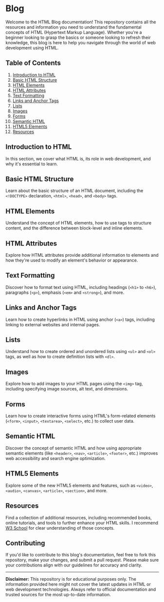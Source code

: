# Blog

Welcome to the HTML Blog documentation! This repository contains all the resources and information you need to understand the fundamental concepts of HTML (Hypertext Markup Language). Whether you're a beginner looking to grasp the basics or someone looking to refresh their knowledge, this blog is here to help you navigate through the world of web development using HTML.


## Table of Contents

1. [Introduction to HTML](#introduction-to-html)
2. [Basic HTML Structure](#basic-html-structure)
3. [HTML Elements](#html-elements)
4. [HTML Attributes](#html-attributes)
5. [Text Formatting](#text-formatting)
6. [Links and Anchor Tags](#links-and-anchor-tags)
7. [Lists](#lists)
8. [Images](#images)
9. [Forms](#forms)
10. [Semantic HTML](#semantic-html)
11. [HTML5 Elements](#html5-elements)
12. [Resources](#resources)

## Introduction to HTML

In this section, we cover what HTML is, its role in web development, and why it's essential to learn.

## Basic HTML Structure

Learn about the basic structure of an HTML document, including the `<!DOCTYPE>` declaration, `<html>`, `<head>`, and `<body>` tags.

## HTML Elements

Understand the concept of HTML elements, how to use tags to structure content, and the difference between block-level and inline elements.

## HTML Attributes

Explore how HTML attributes provide additional information to elements and how they're used to modify an element's behavior or appearance.

## Text Formatting

Discover how to format text using HTML, including headings (`<h1>` to `<h6>`), paragraphs (`<p>`), emphasis (`<em>` and `<strong>`), and more.

## Links and Anchor Tags

Learn how to create hyperlinks in HTML using anchor (`<a>`) tags, including linking to external websites and internal pages.

## Lists

Understand how to create ordered and unordered lists using `<ul>` and `<ol>` tags, as well as how to create definition lists with `<dl>`.

## Images

Explore how to add images to your HTML pages using the `<img>` tag, including specifying image sources, alt text, and dimensions.

## Forms

Learn how to create interactive forms using HTML's form-related elements (`<form>`, `<input>`, `<textarea>`, `<select>`, etc.) to collect user data.

## Semantic HTML

Discover the concept of semantic HTML and how using appropriate semantic elements (like `<header>`, `<nav>`, `<article>`, `<footer>`, etc.) improves web accessibility and search engine optimization.

## HTML5 Elements

Explore some of the new HTML5 elements and features, such as `<video>`, `<audio>`, `<canvas>`, `<article>`, `<section>`, and more.

## Resources

Find a collection of additional resources, including recommended books, online tutorials, and tools to further enhance your HTML skills.
I recommend [W3 School](https://www.w3schools.com/) for clear understanding of those concepts.

## Contributing

If you'd like to contribute to this blog's documentation, feel free to fork this repository, make your changes, and submit a pull request. Please make sure your contributions align with our guidelines for accuracy and clarity.

---
**Disclaimer:** This repository is for educational purposes only. The information provided here might not cover the latest updates in HTML or web development technologies. Always refer to official documentation and trusted sources for the most up-to-date information.
